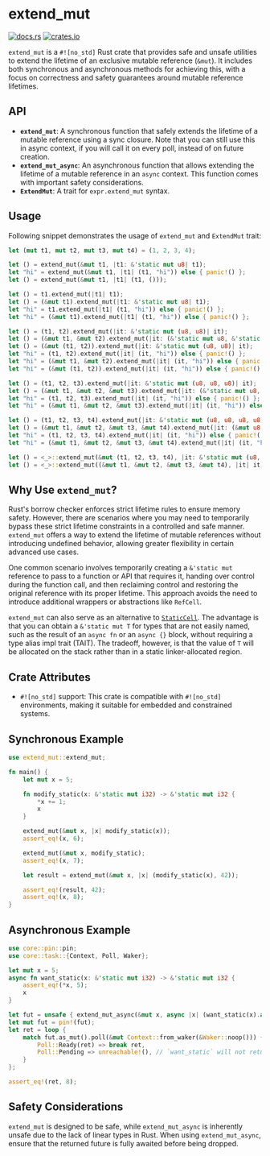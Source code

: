 # extend_mut

[![docs.rs](https://docs.rs/extend_mut/badge.svg)](https://docs.rs/extend_mut)
[![crates.io](https://img.shields.io/crates/v/extend_mut.svg)](https://crates.io/crates/extend_mut)

<!-- [![crates.io](https://img.shields.io/crates/d/extend_mut.svg)](https://crates.io/crates/extend_mut) -->

`extend_mut` is a `#![no_std]` Rust crate that provides safe and unsafe
utilities to extend the lifetime of an exclusive mutable reference (`&mut`). It
includes both synchronous and asynchronous methods for achieving this, with a
focus on correctness and safety guarantees around mutable reference lifetimes.

## API

- **`extend_mut`**: A synchronous function that safely extends the lifetime of a
  mutable reference using a sync closure. Note that you can still use this in
  async context, if you will call it on every poll, instead of on future
  creation.
- **`extend_mut_async`**: An asynchronous function that allows extending the
  lifetime of a mutable reference in an `async` context. This function comes
  with important safety considerations.
- **`ExtendMut`**: A trait for `expr.extend_mut` syntax.

## Usage

Following snippet demonstrates the usage of `extend_mut` and `ExtendMut` trait:

```rust
let (mut t1, mut t2, mut t3, mut t4) = (1, 2, 3, 4);

let () = extend_mut(&mut t1, |t1: &'static mut u8| t1);
let "hi" = extend_mut(&mut t1, |t1| (t1, "hi")) else { panic!() };
let () = extend_mut(&mut t1, |t1| (t1, ()));

let () = t1.extend_mut(|t1| t1);
let () = (&mut t1).extend_mut(|t1: &'static mut u8| t1);
let "hi" = t1.extend_mut(|t1| (t1, "hi")) else { panic!() };
let "hi" = (&mut t1).extend_mut(|t1| (t1, "hi")) else { panic!() };

let () = (t1, t2).extend_mut(|it: &'static mut (u8, u8)| it);
let () = (&mut t1, &mut t2).extend_mut(|it: (&'static mut u8, &'static mut u8)| it);
let () = (&mut (t1, t2)).extend_mut(|it: &'static mut (u8, u8)| it);
let "hi" = (t1, t2).extend_mut(|it| (it, "hi")) else { panic!() };
let "hi" = (&mut t1, &mut t2).extend_mut(|it| (it, "hi")) else { panic!() };
let "hi" = (&mut (t1, t2)).extend_mut(|it| (it, "hi")) else { panic!() };

let () = (t1, t2, t3).extend_mut(|it: &'static mut (u8, u8, u8)| it);
let () = (&mut t1, &mut t2, &mut t3).extend_mut(|it: (&'static mut u8, &'static mut u8, &mut u8)| it);
let "hi" = (t1, t2, t3).extend_mut(|it| (it, "hi")) else { panic!() };
let "hi" = (&mut t1, &mut t2, &mut t3).extend_mut(|it| (it, "hi")) else { panic!() };

let () = (t1, t2, t3, t4).extend_mut(|it: &'static mut (u8, u8, u8, u8)| it);
let () = (&mut t1, &mut t2, &mut t3, &mut t4).extend_mut(|it: (&mut u8, &mut u8, &mut u8, &mut u8)| it);
let "hi" = (t1, t2, t3, t4).extend_mut(|it| (it, "hi")) else { panic!() };
let "hi" = (&mut t1, &mut t2, &mut t3, &mut t4).extend_mut(|it| (it, "hi")) else { panic!() };

let () = <_>::extend_mut(&mut (t1, t2, t3, t4), |it: &'static mut (u8, u8, u8, u8)| it);
let () = <_>::extend_mut((&mut t1, &mut t2, &mut t3, &mut t4), |it| it);
```

## Why Use `extend_mut`?

Rust's borrow checker enforces strict lifetime rules to ensure memory safety.
However, there are scenarios where you may need to temporarily bypass these
strict lifetime constraints in a controlled and safe manner. `extend_mut` offers
a way to extend the lifetime of mutable references without introducing undefined
behavior, allowing greater flexibility in certain advanced use cases.

One common scenario involves temporarily creating a `&'static mut` reference to
pass to a function or API that requires it, handing over control during the
function call, and then reclaiming control and restoring the original reference
with its proper lifetime. This approach avoids the need to introduce additional
wrappers or abstractions like `RefCell`.

`extend_mut` can also serve as an alternative to
[`StaticCell`](https://docs.rs/static_cell/latest/static_cell/struct.StaticCell.html#).
The advantage is that you can obtain a `&'static mut T` for types that are not
easily named, such as the result of an `async fn` or an `async {}` block,
without requiring a type alias impl trait (TAIT). The tradeoff, however, is that
the value of `T` will be allocated on the stack rather than in a static
linker-allocated region.

## Crate Attributes

- `#![no_std]` support: This crate is compatible with `#![no_std]` environments,
  making it suitable for embedded and constrained systems.

## Synchronous Example

```rust
use extend_mut::extend_mut;

fn main() {
    let mut x = 5;

    fn modify_static(x: &'static mut i32) -> &'static mut i32 {
        *x += 1;
        x
    }

    extend_mut(&mut x, |x| modify_static(x));
    assert_eq!(x, 6);

    extend_mut(&mut x, modify_static);
    assert_eq!(x, 7);

    let result = extend_mut(&mut x, |x| (modify_static(x), 42));

    assert_eq!(result, 42);
    assert_eq!(x, 8);
}
```

## Asynchronous Example

```rust
use core::pin::pin;
use core::task::{Context, Poll, Waker};

let mut x = 5;
async fn want_static(x: &'static mut i32) -> &'static mut i32 {
    assert_eq!(*x, 5);
    x
}

let fut = unsafe { extend_mut_async(&mut x, async |x| (want_static(x).await, 8)) };
let mut fut = pin!(fut);
let ret = loop {
    match fut.as_mut().poll(&mut Context::from_waker(&Waker::noop())) {
        Poll::Ready(ret) => break ret,
        Poll::Pending => unreachable!(), // `want_static` will not return pending
    }
};

assert_eq!(ret, 8);
```

## Safety Considerations

`extend_mut` is designed to be safe, while `extend_mut_async` is inherently
unsafe due to the lack of linear types in Rust. When using `extend_mut_async`,
ensure that the returned future is fully awaited before being dropped.
